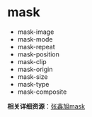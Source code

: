 # mask

- mask-image
- mask-mode
- mask-repeat
- mask-position
- mask-clip
- mask-origin
- mask-size
- mask-type
- mask-composite

**相关详细资源**：[张鑫旭mask](https://www.zhangxinxu.com/wordpress/2017/11/css-css3-mask-masks/)
